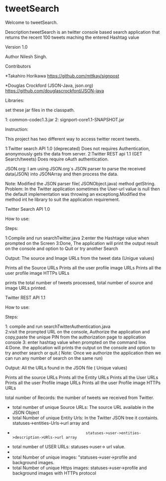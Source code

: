 tweetSearch
===========

Welcome to tweetSearch. 

Description:tweetSearch is an twitter console based search application that returns the recent 100 tweets maching the entered Hashtag value
 
Version 1.0

Author Nilesh Singh.

Contributors

*Takahiro Horikawa <https://github.com/mttkay/signpost>

*Douglas Crockford (JSON-Java, json.org) <https://github.com/douglascrockford/JSON-java>


Libraries:

set these jar files in the classpath.

1: common-codec1.3.jar
2: signport-core1.1-SNAPSHOT.jar

Instruction:

This project has two different way to access twitter recent tweets.

1:Twitter search API 1.0 (deprecated) Does not requires Authentication, anonymously gets the data from server.
2:Twitter REST api 1.1 (GET Search/tweets) Does require oAuth authentication.


JSON.org: I am using JSON.org`s JSON parser to parse the received data(JSON) into JSONArray and then process the data.

Note: Modified the JSON parser file( JSONObject.java) method getString. 
      Problem: In the Twitter application sometimes the User-url value is null then the default implementation was throwing an exceptiong.Modified the method int he library to suit the application requirement.
 
 
Twitter Search API 1.0
 
How to use:

Steps:
 
 1:Compile and run searchTwitter.java
 2:enter the Hashtage value when prompted on the Screen
 3:Done, The application will print the output result on the console and option to Quit or try another Search
 
 Output: The source and Image URLs from the tweet data (Unigue values)
 
 Prints all the Source URLs
 Prints all the user profile image URLs
 Prints all the user profile image HTTPs URLs
 
 
 prints the total number of tweets processed, total number of source and image URLs printed.
 
 
 
 
 
 
Twitter REST API 1.1  

 How to use:

 Steps:

 1: compile and run searchTwitterAuthentication.java  
 2:visit the prompted URL on the console, Authorize the application and copy,paste the unique PIN from the authorization page to application console
 3: enter hashtag value when prompted on the command line.
 4:Done. the application will prints the output on the console and option to try another search or quit.( Note: Once we authorize the application then we can run any number of search on the same run)

 Output: All the URLs found in the JSON file ( Unique values)

 Prints all the source URLs
 Prints all the Entity URLs
 Prints all the User URLs
 Prints all the user Profile image URLs
 Prints all the user Profile image HTTPs URLs


 total number of Records: the number of tweets we received from Twitter.
 *  total number of unique Source URLs: The source URL available in the JSON Object
 *	total Number of unique Entity Urls: In the Twitter JSON tree it containts. statuses->entities-Urls->url array and 
 *		         						statuses->user->entities->description->URls->url array 
 *	total number of USER URLs: statuses->user-> url value.
 *	
 *	total Number of unique images: "statuses->user->profile and background images.
 *	total Number of unique Https images: statuses->user->profile and background images with HTTPs protocol
 


